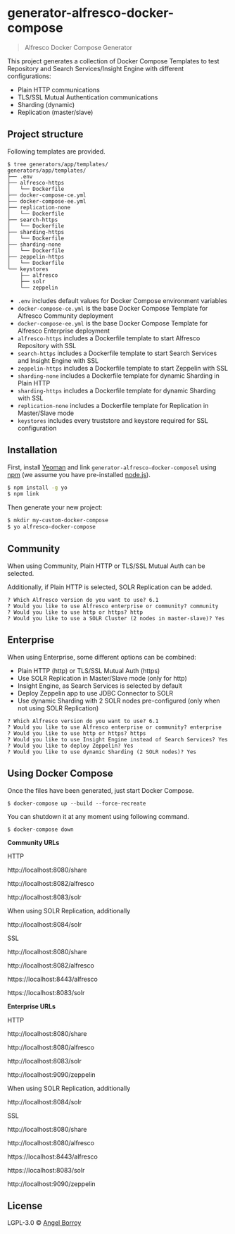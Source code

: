 # generator-alfresco-docker-compose
> Alfresco Docker Compose Generator

This project generates a collection of Docker Compose Templates to test Repository and Search Services/Insight Engine with different configurations:

* Plain HTTP communications
* TLS/SSL Mutual Authentication communications
* Sharding (dynamic)
* Replication (master/slave)

## Project structure

Following templates are provided.

```
$ tree generators/app/templates/
generators/app/templates/
├── .env
├── alfresco-https
│   └── Dockerfile
├── docker-compose-ce.yml
├── docker-compose-ee.yml
├── replication-none
│   └── Dockerfile
├── search-https
│   └── Dockerfile
├── sharding-https
│   └── Dockerfile
├── sharding-none
│   └── Dockerfile
├── zeppelin-https
│   └── Dockerfile
└── keystores
    ├── alfresco
    ├── solr
    └── zeppelin
```

* `.env` includes default values for Docker Compose environment variables
* `docker-compose-ce.yml` is the base Docker Compose Template for Alfresco Community deployment
* `docker-compose-ee.yml` is the base Docker Compose Template for Alfresco Enterprise deployment
* `alfresco-https` includes a Dockerfile template to start Alfresco Repository with SSL
* `search-https` includes a Dockerfile template to start Search Services and Insight Engine with SSL
* `zeppelin-https` includes a Dockerfile template to start Zeppelin with SSL
* `sharding-none` includes a Dockerfile template for dynamic Sharding in Plain HTTP
* `sharding-https` includes a Dockerfile template for dynamic Sharding with SSL
* `replication-none` includes a Dockerfile template for Replication in Master/Slave mode
* `keystores` includes every truststore and keystore required for SSL configuration


## Installation

First, install [Yeoman](http://yeoman.io) and link `generator-alfresco-docker-composel` using [npm](https://www.npmjs.com/) (we assume you have pre-installed [node.js](https://nodejs.org/)).

```bash
$ npm install -g yo
$ npm link
```

Then generate your new project:

```bash
$ mkdir my-custom-docker-compose
$ yo alfresco-docker-compose
```

## Community

When using Community, Plain HTTP or TLS/SSL Mutual Auth can be selected.

Additionally, if Plain HTTP is selected, SOLR Replication can be added.

```
? Which Alfresco version do you want to use? 6.1
? Would you like to use Alfresco enterprise or community? community
? Would you like to use http or https? http
? Would you like to use a SOLR Cluster (2 nodes in master-slave)? Yes
```

## Enterprise

When using Enterprise, some different options can be combined:

* Plain HTTP (http) or TLS/SSL Mutual Auth (https)
* Use SOLR Replication in Master/Slave mode (only for http)
* Insight Engine, as Search Services is selected by default
* Deploy Zeppelin app to use JDBC Connector to SOLR
* Use dynamic Sharding with 2 SOLR nodes pre-configured (only when not using SOLR Replication)

```
? Which Alfresco version do you want to use? 6.1
? Would you like to use Alfresco enterprise or community? enterprise
? Would you like to use http or https? https
? Would you like to use Insight Engine instead of Search Services? Yes
? Would you like to deploy Zeppelin? Yes
? Would you like to use dynamic Sharding (2 SOLR nodes)? Yes
```

## Using Docker Compose

Once the files have been generated, just start Docker Compose.

```
$ docker-compose up --build --force-recreate
```

You can shutdown it at any moment using following command.

```
$ docker-compose down
```

**Community URLs**

HTTP

http://localhost:8080/share

http://localhost:8082/alfresco

http://localhost:8083/solr

When using SOLR Replication, additionally

http://localhost:8084/solr


SSL

http://localhost:8080/share

http://localhost:8082/alfresco

https://localhost:8443/alfresco

https://localhost:8083/solr

**Enterprise URLs**

HTTP

http://localhost:8080/share

http://localhost:8080/alfresco

http://localhost:8083/solr

http://localhost:9090/zeppelin

When using SOLR Replication, additionally

http://localhost:8084/solr


SSL

http://localhost:8080/share

http://localhost:8080/alfresco

https://localhost:8443/alfresco

https://localhost:8083/solr

http://localhost:9090/zeppelin


## License

LGPL-3.0 © [Angel Borroy]()
